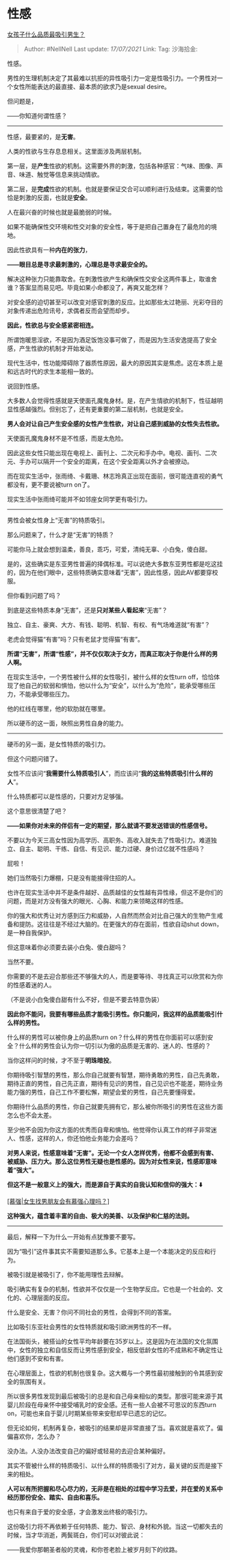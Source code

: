 # 性感

[女孩子什么品质最吸引男生？](https://www.zhihu.com/question/313462176/answer/1750706419)

> Author: #NellNell
> Last update: *17/07/2021*
> Link:
> Tag:
> 沙海拾金:

性感。

男性的生理机制决定了其最难以抗拒的异性吸引力一定是性吸引力。一个男性对一个女性所能表达的最直接、最本质的欲求乃是sexual desire。

但问题是，

——你知道何谓性感？

---

性感，最要紧的，是**无害**。

人类的性欲与生存息息相关。这里面涉及两层机制。

第一层，是**产生**性欲的机制。这需要外界的刺激，包括各种感官：气味、图像、声音、味道、触觉等信息来挑动情欲。

第二层，是**完成**性欲的机制。也就是要保证交合可以顺利进行及结束。这需要的恰恰是刺激的反面，也就是**安全**。

人在最兴奋的时候也就是最脆弱的时候。

如果不能确保性交环境和性交对象的安全性，等于是把自己置身在了最危险的境地。

因此性欲具有一种**内在的张力**，

**——眼目总是寻求最刺激的，心理总是寻求最安全的。**

解决这种张力只能靠取舍。在刺激性欲产生和确保性交安全这两件事上，取谁舍谁？答案显而易见吧。毕竟如果小命都没了，再爽又能怎样？

对安全感的迫切甚至可以改变对感官刺激的反应。比如那些太过艳丽、光彩夺目的对象传递出危险讯号，求偶者反而会望而却步。

**因此，性欲总与安全感紧密相连。**

所谓饱暖思淫欲，不是因为酒足饭饱没事可做了，而是因为生活安逸提高了安全感，产生性欲的机制才开始发动。

现代生活中，性功能障碍除了器质性原因，最大的原因其实是焦虑。这在本质上是和远古时代的求生本能相一致的。

说回到性感。

大多数人会觉得性感就是天使面孔魔鬼身材。是，在产生情欲的机制下，性征越明显性感越强烈。但别忘了，还有更重要的第二层机制，也就是安全。

**男人会对让自己产生安全感的女性产生性欲，对让自己感到威胁的女性失去性欲。**

天使面孔魔鬼身材不是不性感，而是太危险。

因此这些女性只能出现在电视上、画刊上、二次元和手办中。电视、画刊、二次元、手办可以隔开一个安全的距离，在这个安全距离以外才会被撩动。

而在现实生活中，张雨绮、卡戴珊、林志玲真正出现在面前，很可能连直视的勇气都没有，更不要说被turn on了。

现实生活中张雨绮可能并不如邻座女同学更有吸引力。

---

男性会被女性身上“无害”的特质吸引。

那么问题来了，什么才是“无害”的特质？

可能你马上就会想到温柔，善良，乖巧，可爱，清纯无辜、小白兔，傻白甜。

是的，这些确实是东亚男性普遍的择偶标准。可以说绝大多数东亚男性都是吃这挂的，因为在他们眼中，这些特质确实意味着“无害”，因此性感，因此AV都要穿校服。

但你看到问题了吗？

到底是这些特质本身“无害”，还是**只对某些人看起来**“无害”？

独立、自主、豪爽、大方、有钱、聪明、机智、有权、有气场难道就“有害”？

老虎会觉得猫“有害”吗？只有老鼠才觉得猫“有害”。

**所谓“无害”，所谓“性感”，并不仅仅取决于女方，而真正取决于你是什么样的男人啊。**

在现实生活中，一个男性被什么样的女性吸引，被什么样的女性turn off，恰恰体现了他自己的软弱和惧怕，他以什么为“安全”，以什么为“危险”，能承受哪些压力，不能承受哪些压力。

他的红线在哪里，他的软肋就在哪里。

所以硬币的这一面，映照出男性自身的能力。

---

硬币的另一面，是女性特质的吸引力。

但这个问题问错了。

女性不应该问“**我需要什么特质吸引人**”，而应该问“**我的这些特质吸引什么样的人**”。

什么特质都可以是性感的，只要对方足够强。

这个意思很清楚了吧？

**——如果你对未来的伴侣有一定的期望，那么就请不要发送错误的性感信号。**

不要以为今天三高女性因为高学历、高职务、高收入就失去了性吸引力。难道独立、自主、聪明、干练、自信、有见识、能力过硬、身价过亿就不性感吗？

屁啦！

她们当然吸引力爆棚，只是没有能接得住招的人。

也许在现实生活中并不是条件越好、品质越佳的女性越有异性缘，但这不是你们的问题，而是对方没有强大的眼光、心胸、和能力来领略这样的性感。

你的强大和优秀让对方感到压力和威胁，人自然而然会对比自己强大的生物产生戒备和提防。这往往是不经过大脑的。在更强大的存在面前，性欲自动shut down，是一种自我保护。

但这意味着你必须要去装小白兔、傻白甜吗？

当然不要。

你需要的不是去迎合那些还不够强大的人，而是要等待、寻找真正可以欣赏和为你的性感着迷的人。

（不是说小白兔傻白甜有什么不好，但是不要去特意伪装）

**因此你不能问，我要有哪些品质才能吸引男性。你只能问，我这样的品质能吸引什么样的男性。**

什么样的男性可以被你身上的品质turn on？什么样的男性在你面前可以感到安全？什么样的男性会认为你一切引以为傲的品质是无害的、迷人的、性感的？

当你这样问的时候，才不至于**明珠暗投**。

你期待吸引智慧的男性，那么你自己就要有智慧，期待勇敢的男性，自己先勇敢，期待正直的男性，自己先正直，期待有见识的男性，自己见识也不能差，期待业务能力强的男性，自己工作不要松懈，期望会爱的男性，自己先要懂得爱。

你期待什么品质的男性，你自己就要先拥有它，那么被你所吸引的男性在这些方面怎么也不会太差。

至少他不会因为你这方面的优秀而自卑和惧怕。他觉得你认真工作的样子非常迷人、性感，这样的人，你还怕他业务能力会差吗？

**对男人来说，性感意味着“无害”。无论一个女人怎样优秀，他都不会感到有害、被威胁、压力大。那么这位男性无疑也是性感的。因为对女性来说，性感即意味着“强大”。**

**但这不是一般意义上的强大，而是源自于真实的自我认知和信仰的强大：⬇️**

[[慕强|女生找男朋友会有慕强心理吗？]](https://www.zhihu.com/question/336232954/answer/1661337535)

**这种强大，蕴含着丰富的自由、极大的美善、以及保护和仁慈的法则。**

---

最后，解释一下为什么一开始有点犹豫要不要写。

因为“吸引”这件事其实不需要知道那么多。它基本上是一个本能决定的反应和行为。

被吸引就是被吸引了，你不能用理性去辩解。

吸引确实有复杂的机制，性欲并不仅仅是一个生物学反应。它也是一个社会的、文化的、心理层面的反应。

什么是安全、无害？你问不同社会的男性，会得到不同的答案。

比如吸引东亚社会男性的女性特质就和吸引欧洲男性的不一样。

在法国街头，被搭讪的女性平均年龄要在35岁以上。这是因为在法国的文化氛围中，女性的独立和自信反而让男性感到安全，相反低龄女性的不成熟和不确定性让他们感到不安和有害。

在心理层面上，性欲的机制也很复杂。这大概与一个男性最初接触到的令其感到安全的氛围有关。

所以很多男性发现到最后被吸引的总是和自己母亲相似的类型。那很可能来源于其婴儿阶段在母亲怀中接受哺乳时的安全感。还有一些人会被不可思议的东西turn on，可能也来自于婴儿时期某些带来安慰却早已遗忘的记忆。

但无论如何，机制再复杂，被吸引的结果却是非常直接了当。喜欢就是喜欢了。偏偏喜欢你，怎么办？

没办法。人没办法改变自己的偏好或轻易的去迎合某种偏好。

其实不管被什么样的特质吸引、以什么样的特质吸引了对方，最关键的反而是接下来的相处。

**人可以有所把握和尽心尽力的，无非是在相处的过程中学习去爱，并在爱的关系中经历那份安全、踏实、自由和喜乐。**

也只有来自于爱的安全感，才会激发出终极的吸引力。

这份吸引力将不再依赖于任何特质、能力、智识、身材和外貌。当这一切都失去的时候，当才华消逝，两鬓斑白，你们可以对彼此说：

——我爱你那朝圣者般的灵魂，和你苍老脸上被岁月刻下的纹路。　　
